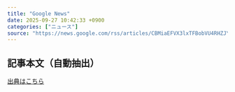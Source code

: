 ```yaml
---
title: "Google News"
date: 2025-09-27 10:42:33 +0900
categories: ["ニュース"]
source: "https://news.google.com/rss/articles/CBMiaEFVX3lxTFBobVU4RHZJYWk5QzdJMmJPLVdWQzM0QlhvVXlaT1BkTmlYa05nSXNpMjJsZnBWRndMZGNqRDlLX3d0UUY0Q3hPRlp3a21iakpfZzY5OExPWURydlpqeU1xZE9TR1Njc254?oc=5"
---
```


## 記事本文（自動抽出）
<body class="y0K44d EA71Tc" id="readabilityBody"></body>

[出典はこちら](https://news.google.com/rss/articles/CBMiaEFVX3lxTFBobVU4RHZJYWk5QzdJMmJPLVdWQzM0QlhvVXlaT1BkTmlYa05nSXNpMjJsZnBWRndMZGNqRDlLX3d0UUY0Q3hPRlp3a21iakpfZzY5OExPWURydlpqeU1xZE9TR1Njc254?oc=5)
